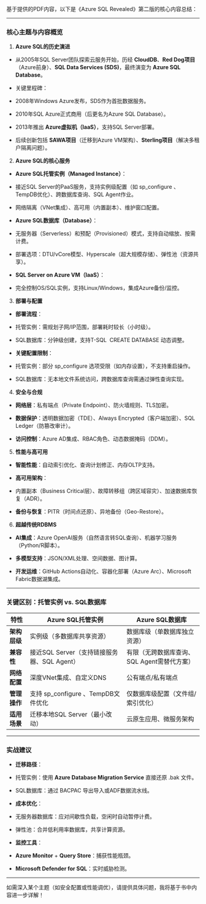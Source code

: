 基于提供的PDF内容，以下是《Azure SQL Revealed》第二版的核心内容总结：

---

### **核心主题与内容概览**

1. **Azure SQL的历史演进**

- 从2005年SQL Server团队探索云服务开始，历经 **CloudDB**、**Red Dog项目**（Azure前身）、**SQL Data Services (SDS)**，最终演变为 **Azure SQL Database**。

- 关键里程碑：

- 2008年Windows Azure发布，SDS作为首批数据服务。

- 2010年SQL Azure正式商用（后更名为Azure SQL Database）。

- 2013年推出 **Azure虚拟机（IaaS）**，支持SQL Server部署。

- 后续创新包括 **SAWA项目**（迁移到Azure VM架构）、**Sterling项目**（解决多租户隔离问题）。

2. **Azure SQL的核心服务**

- **Azure SQL托管实例（Managed Instance）**：

- 接近SQL Server的PaaS服务，支持实例级配置（如 sp_configure 、TempDB优化）、跨数据库查询、SQL Agent作业。

- 网络隔离（VNet集成）、高可用（内置副本）、维护窗口配置。

- **Azure SQL数据库（Database）**：

- 无服务器（Serverless）和预配（Provisioned）模式，支持自动缩放、按需计费。

- 部署选项：DTU/vCore模型、Hyperscale（超大规模存储）、弹性池（资源共享）。

- **SQL Server on Azure VM（IaaS）**：

- 完全控制OS/SQL实例，支持Linux/Windows，集成Azure备份/监控。

3. **部署与配置**

- **部署流程**：

- 托管实例：需规划子网/IP范围，部署耗时较长（小时级）。

- SQL数据库：分钟级创建，支持T-SQL  CREATE DATABASE 动态调整。

- **关键配置限制**：

- 托管实例：部分 sp_configure 选项受限（如内存设置），不支持重启操作。

- SQL数据库：无本地文件系统访问，跨数据库查询需通过弹性查询实现。

4. **安全与合规**

- **网络层**：私有端点（Private Endpoint）、防火墙规则、TLS加密。

- **数据保护**：透明数据加密（TDE）、Always Encrypted（客户端加密）、SQL Ledger（防篡改审计）。

- **访问控制**：Azure AD集成、RBAC角色、动态数据掩码（DDM）。

5. **性能与高可用**

- **智能性能**：自动索引优化、查询计划修正、内存OLTP支持。

- **高可用架构**：

- 内置副本（Business Critical层）、故障转移组（跨区域容灾）、加速数据库恢复（ADR）。

- **备份与恢复**：PITR（时间点还原）、异地备份（Geo-Restore）。

6. **超越传统RDBMS**

- **AI集成**：Azure OpenAI服务（自然语言转SQL查询）、机器学习服务（Python/R脚本）。

- **多模型支持**：JSON/XML处理、空间数据、图计算。

- **开发运维**：GitHub Actions自动化、容器化部署（Azure Arc）、Microsoft Fabric数据湖集成。

---

### **关键区别：托管实例 vs. SQL数据库**

|**特性**|**Azure SQL托管实例**|**Azure SQL数据库**|
|---|---|---|
|**架构层级**|实例级（多数据库共享资源）|数据库级（单数据库独立资源）|
|**兼容性**|接近SQL Server（支持链接服务器、SQL Agent）|有限（无跨数据库查询、SQL Agent需替代方案）|
|**网络配置**|深度VNet集成、自定义DNS|公有端点/私有端点|
|**管理操作**|支持 sp_configure 、TempDB文件优化|仅数据库级配置（文件组/索引优化）|
|**适用场景**|迁移本地SQL Server（最小改动）|云原生应用、微服务架构|

---

### **实战建议**

- **迁移路径**：

- 托管实例：使用 **Azure Database Migration Service** 直接还原 .bak 文件。

- SQL数据库：通过 BACPAC 导出导入或ADF数据流水线。

- **成本优化**：

- 无服务器数据库：应对间歇性负载，空闲时自动暂停计费。

- 弹性池：合并低利用率数据库，共享计算资源。

- **监控工具**：

- **Azure Monitor** + **Query Store**：捕获性能瓶颈。

- **Microsoft Defender for SQL**：实时威胁检测。

---

如需深入某个主题（如安全配置或性能调优），请提供具体问题，我将基于书中内容进一步详解！